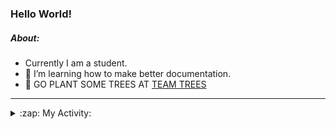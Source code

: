 ### Hello World!

##### About:
- Currently I am a student.
- 🌱 I’m learning how to make better documentation.
- 🌱 GO PLANT SOME TREES AT [TEAM TREES](https://teamtrees.org/)

---
<details>
  <summary>:zap: My Activity:</summary>
  
<!--START_SECTION:waka-->
![Code Time](http://img.shields.io/badge/Code%20Time-1%2C244%20hrs%2052%20mins-blue)

**I'm a Night 🦉** 

```text
🌞 Morning                2062 commits        ███░░░░░░░░░░░░░░░░░░░░░░   10.37 % 
🌆 Daytime                6670 commits        ████████░░░░░░░░░░░░░░░░░   33.55 % 
🌃 Evening                5713 commits        ███████░░░░░░░░░░░░░░░░░░   28.74 % 
🌙 Night                  5435 commits        ███████░░░░░░░░░░░░░░░░░░   27.34 % 
```
📅 **I'm Most Productive on Wednesday** 

```text
Monday                   2745 commits        ███░░░░░░░░░░░░░░░░░░░░░░   13.81 % 
Tuesday                  2733 commits        ███░░░░░░░░░░░░░░░░░░░░░░   13.75 % 
Wednesday                4698 commits        ██████░░░░░░░░░░░░░░░░░░░   23.63 % 
Thursday                 2629 commits        ███░░░░░░░░░░░░░░░░░░░░░░   13.22 % 
Friday                   2122 commits        ███░░░░░░░░░░░░░░░░░░░░░░   10.67 % 
Saturday                 1696 commits        ██░░░░░░░░░░░░░░░░░░░░░░░   08.53 % 
Sunday                   3257 commits        ████░░░░░░░░░░░░░░░░░░░░░   16.38 % 
```


📊 **This Week I Spent My Time On** 

```text
🔥 Editors: 
IntelliJ                 42 mins             ██████████████░░░░░░░░░░░   55.18 % 
VS Code                  34 mins             ███████████░░░░░░░░░░░░░░   44.82 % 

🐱‍💻 Projects: 
java-springboot-projects 42 mins             ██████████████░░░░░░░░░░░   55.18 % 
py-series                21 mins             ███████░░░░░░░░░░░░░░░░░░   28.13 % 
github-readme-youtube-car12 mins             ████░░░░░░░░░░░░░░░░░░░░░   16.67 % 
CSE224-Fundamentals-of-An0 secs              ░░░░░░░░░░░░░░░░░░░░░░░░░   00.01 % 
```


 Last Updated on 31/10/2023 08:11:45 UTC
<!--END_SECTION:waka-->
</details>
